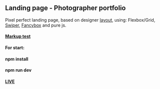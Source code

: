 ## Landing page - Photographer portfolio
Pixel perfect landing page, based on designer [layout](https://github.com/AndrewShedov/Landing-page---Photographer-portfolio/tree/main/public/layout), using: Flexbox/Grid, [Swiper](https://swiperjs.com/), [Fancybox](https://fancyapps.com/fancybox/) and pure js.
#### [Markup test](https://validator.w3.org/nu/?doc=https%3A%2F%2Flanding-page-photographer-portfolio-andrewshedov.vercel.app%2F)
#### For start:
#### npm install
#### npm run dev
#### [LIVE](https://landing-page-photographer-portfolio-andrewshedov.vercel.app)


